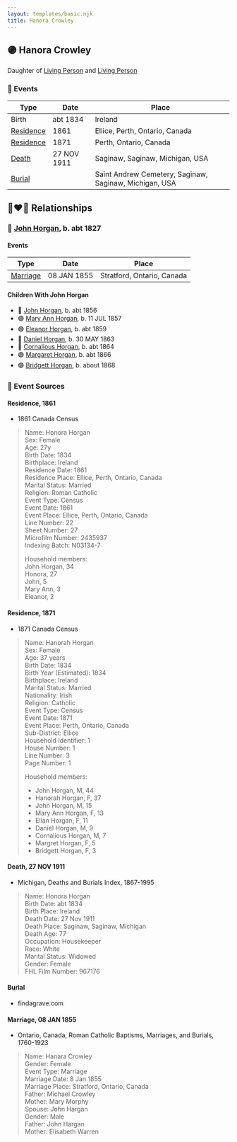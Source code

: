 ```yaml
---
layout: templates/basic.njk
title: Hanora Crowley
---
```

## 🟣 Hanora Crowley

Daughter of [Living Person](/people/5/58336236) and [Living Person](/people/6/62618528)

### 📆 Events

Type | Date | Place
------ | ------ | ------
Birth | abt 1834 | Ireland
[Residence](#event-event-0) | 1861 | Ellice, Perth, Ontario, Canada
[Residence](#event-event-1) | 1871 | Perth, Ontario, Canada
[Death](#event-event-6) | 27 NOV 1911 | Saginaw, Saginaw, Michigan, USA
[Burial](#event-event-7) |  | Saint Andrew Cemetery, Saginaw, Saginaw, Michigan, USA

## 👩‍❤️‍👨 Relationships

### 🔵 [John Horgan](/people/5/54161773), b. abt 1827

#### Events

Type | Date | Place
------ | ------ | ------
[Marriage](#event-family-0-event-0) | 08 JAN 1855 | Stratford, Ontario, Canada
#### Children With John Horgan
* 🔵 [John Horgan](/people/1/12278671), b. abt 1856
* 🟣 [Mary Ann Horgan](/people/9/90749846), b. 11 JUL 1857
* 🟣 [Eleanor Horgan](/people/3/34125056), b. abt 1859
* 🔵 [Daniel Horgan](/people/1/15488992), b. 30 MAY 1863
* 🔵 [Cornalious Horgan](/people/8/8594961), b. abt 1864
* 🟣 [Margaret Horgan](/people/7/77180611), b. abt 1866
* 🟣 [Bridgett Horgan](/people/3/30208492), b. about 1868
### 📰 Event Sources

#### <a id="event-event-0"></a> Residence, 1861
* 1861 Canada Census
>   
  > Name: Honora Horgan  
  > Sex: Female  
  > Age: 27y  
  > Birth Date: 1834  
  > Birthplace: Ireland  
  > Residence Date: 1861  
  > Residence Place: Ellice, Perth, Ontario, Canada  
  > Marital Status: Married  
  > Religion: Roman Catholic  
  > Event Type: Census  
  > Event Date: 1861  
  > Event Place: Ellice, Perth, Ontario, Canada  
  > Line Number: 22  
  > Sheet Number: 27  
  > Microfilm Number: 2435937  
  > Indexing Batch: N03134-7  
  >   
  > Household members:  
  > John Horgan, 34  
  > Honora, 27  
  > John, 5  
  > Mary Ann, 3  
  > Eleanor, 2  
  >

#### <a id="event-event-1"></a> Residence, 1871
* 1871 Canada Census
>   
  > Name: Hanorah Horgan  
  > Sex: Female  
  > Age: 37 years  
  > Birth Date: 1834  
  > Birth Year (Estimated): 1834  
  > Birthplace: Ireland  
  > Marital Status: Married  
  > Nationality: Irish  
  > Religion: Catholic  
  > Event Type: Census  
  > Event Date: 1871  
  > Event Place: Perth, Ontario, Canada  
  > Sub-District: Ellice  
  > Household Identifier: 1  
  > House Number: 1  
  > Line Number: 3  
  > Page Number: 1  
  >   
  > Household members:  
  > - John Horgan, M, 44  
  > - Hanorah Horgan, F, 37  
  > - John Horgan, M, 15  
  > - Mary Ann Horgan, F, 13  
  > - Ellan Horgan, F, 11  
  > - Daniel Horgan, M, 9  
  > - Cornalious Horgan, M, 7  
  > - Margret Horgan, F, 5  
  > - Bridgett Horgan, F, 3  
  >

#### <a id="event-event-6"></a> Death, 27 NOV 1911
* Michigan, Deaths and Burials Index, 1867-1995
>   
  > Name: Honora Horgan  
  > Birth Date: abt 1834  
  > Birth Place: Ireland  
  > Death Date: 27 Nov 1911  
  > Death Place: Saginaw, Saginaw, Michigan  
  > Death Age: 77  
  > Occupation: Housekeeper  
  > Race: White  
  > Marital Status: Widowed  
  > Gender: Female  
  > FHL Film Number: 967176

#### <a id="event-event-7"></a> Burial
* findagrave.com

#### <a id="event-family-0-event-0"></a> Marriage, 08 JAN 1855
* Ontario, Canada, Roman Catholic Baptisms, Marriages, and Burials, 1760-1923
>   
  > Name: Hanara Crowley  
  > Gender: Female  
  > Event Type: Marriage  
  > Marriage Date: 8 Jan 1855  
  > Marriage Place: Stratford, Ontario, Canada  
  > Father: Michael Crowley  
  > Mother: Mary Morphy  
  > Spouse: John Hargan  
  > Gender: Male  
  > Father: John Hargan  
  > Mother: Elisabeth Warren
